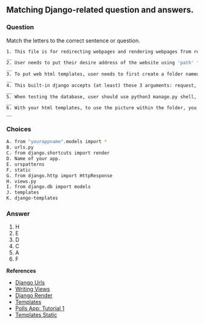 ## Matching Django-related question and answers.
### Question
Match the letters to the correct sentence or question.

```sh
1. This file is for redirecting webpages and rendering webpages from request. (Could be a normal function or a class based)
__
2. User needs to put their desire address of the website using 'path' function in this bracket([]) named:
__
3. To put web html templates, user needs to first create a folder named template, then create folder named "something" inside the template folder to make django reads html file properly.
__
4. This built-in django accepts (at least) these 3 arguments: request, "/*.html/", context. What is the name of it and how to import it from?
__
5. When testing the database, user should use python3 manage.py shell, then type WHAT?
__
6. With your html templates, to use the picture within the folder, you need {% "something here" %} to be able to recall the file within that location.
__
```

### Choices
```sh
A. from "yourappname".models import *
B. urls.py
C. from django.shortcuts import render
D. Name of your app.
E. urspatterns
F. static
G. from django.http import HttpResponse
H. views.py
I. from django.db import models
J. templates
K. django-templates

```
### Answer
1. H
2. E
3. D
4. C
5. A
6. F

**References**
- [Django Urls](https://docs.djangoproject.com/en/2.2/ref/urls/)
- [Writing Views](https://docs.djangoproject.com/en/2.2/topics/http/views/)
- [Django Render](https://docs.djangoproject.com/en/2.2/topics/http/shortcuts/#render)
- [Templates](https://docs.djangoproject.com/en/2.2/topics/templates/)
- [Polls App: Tutorial 1](https://docs.djangoproject.com/en/1.7/intro/tutorial01/)
- [Templates Static](https://docs.djangoproject.com/en/2.2/howto/static-files/)
